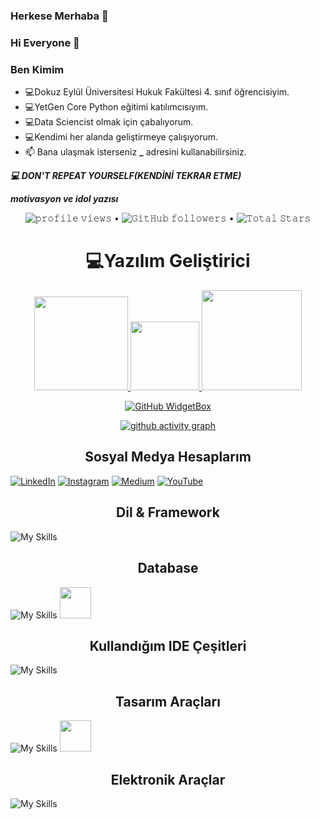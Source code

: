 ### Herkese Merhaba 👋
### Hi Everyone 👋

<!--
**ccodex/ccodex** is a ✨ _special_ ✨ repository because its `README.md` (this file) appears on your GitHub profile.

Here are some ideas to get you started:

- 🔭 I’m currently working on ...
- 🌱 I’m currently learning ...
- 👯 I’m looking to collaborate on ...
- 🤔 I’m looking for help with ...
- 💬 Ask me about ...
- 📫 How to reach me: ...
- 😄 Pronouns: ...
- ⚡ Fun fact: ...
-->




### Ben Kimim
- :computer:Dokuz Eylül Üniversitesi Hukuk Fakültesi 4. sınıf öğrencisiyim. 
- :computer:YetGen Core Python eğitimi katılımcısıyım.
- :computer:Data Sciencist olmak için çabalıyorum. 
- :computer:Kendimi her alanda geliştirmeye çalışıyorum. 
- 📫 Bana ulaşmak isterseniz **_** adresini kullanabilirsiniz. 

***:computer:	DON'T REPEAT YOURSELF(KENDİNİ TEKRAR ETME)***
<br>

***motivasyon ve idol yazısı***

<p align="center">
  <img src= "https://gpvc.arturio.dev/ccodex" alt="𝚙𝚛𝚘𝚏𝚒𝚕𝚎 𝚟𝚒𝚎𝚠𝚜"> •  
  <img alt="𝙶𝚒𝚝𝙷𝚞𝚋 𝚏𝚘𝚕𝚕𝚘𝚠𝚎𝚛𝚜" src="https://img.shields.io/github/followers/ccodex?label=Followers&style=social"> •   
  <img src="https://img.shields.io/github/stars/ccodexlabel=Stars" alt="𝚃𝚘𝚝𝚊𝚕 𝚂𝚝𝚊𝚛𝚜">
</p>

<h1 align="center"> 💻Yazılım Geliştirici</h1>
<p align="center">
<a href="https://github.com/ccodex/ccodex">
<img height="150em" src="https://github-readme-stats.vercel.app/api?username=berkcangumusisik&show_icons=true&theme=react&include_all_commits=true&count_private=true"/> 
 <img height="110em" src="https://user-images.githubusercontent.com/74311713/129813126-5c620ff2-cc3b-47a2-b419-974708ceb5fe.png"/>
<img height="160em" src="https://github-readme-stats.vercel.app/api/top-langs/?username=berkcangumusisik&layout=compact&langs_count=16&theme=react"/>
 </div>
</p>
<div align = "center">
 
[![GitHub WidgetBox](https://github-widgetbox.vercel.app/api/profile?username=berkcangumusisik&data=followers,repositories,stars,commits&theme=nautilus)](https://github.com/Jurredr/github-widgetbox)
 
 [![ github activity graph](https://github-readme-activity-graph.cyclic.app/graph?username=berkcangumusisik&theme=dracula)](https://github.com/ashutosh00710/github-readme-activity-graph)
</div>




 <h2 align="center">Sosyal Medya Hesaplarım </h2>

[![LinkedIn](https://img.shields.io/badge/linkedin-%230077B5.svg?style=for-the-badge&logo=linkedin&logoColor=white)](https://www.linkedin.com/in/berkcan-gumusisik/)
[![Instagram](https://img.shields.io/badge/Instagram-%23E4405F.svg?style=for-the-badge&logo=Instagram&logoColor=white)](https://instagram.com/berkcangumusisik)
[![Medium](https://img.shields.io/badge/Medium-12100E?style=for-the-badge&logo=medium&logoColor=white)](https://medium.com/@gumusisikberkcan)
[![YouTube](https://img.shields.io/badge/YouTube-%23FF0000.svg?style=for-the-badge&logo=YouTube&logoColor=white)](https://www.youtube.com/@TeknolojiSepeti)


<h2 align="center">Dil & Framework</h2>

![My Skills](https://skillicons.dev/icons?i=bootstrap,cs,css,dart,dotnet,flutter,html,java,js,php,py)


<h2 align="center">Database</h2>

![My Skills](https://skillicons.dev/icons?i=mysql,postgres)
<img src="https://user-images.githubusercontent.com/75336900/214643444-15a6b822-2439-45e0-8cfb-d74c95f1dfc6.png" height=50>

<h2 align="center">Kullandığım IDE Çeşitleri</h2>

![My Skills](https://skillicons.dev/icons?i=eclipse,idea,androidstudio,visualstudio,vscode)

<h2 align="center">Tasarım Araçları</h2>

![My Skills](https://skillicons.dev/icons?i=figma,ps,ai)
<img src="https://logos-world.net/wp-content/uploads/2021/11/Canva-New-Logo.png" height=50>

<h2 align="center">Elektronik Araçlar</h2>

![My Skills](https://skillicons.dev/icons?i=arduino)
